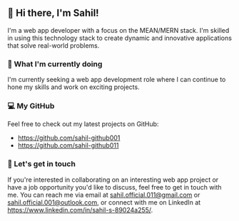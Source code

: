 ## 👋 Hi there, I'm Sahil!

I'm a web app developer with a focus on the MEAN/MERN stack. I'm skilled in using this technology stack to create dynamic and innovative applications that solve real-world problems.

### 🌱 What I'm currently doing

I'm currently seeking a web app development role where I can continue to hone my skills and work on exciting projects.

### 💻 My GitHub

Feel free to check out my latest projects on GitHub:

- https://github.com/sahil-github001
- https://github.com/sahil-github011

### 💬 Let's get in touch

If you're interested in collaborating on an interesting web app project or have a job opportunity you'd like to discuss, feel free to get in touch with me. You can reach me via email at sahil.official.011@gmail.com or sahil.official.001@outlook.com, or connect with me on LinkedIn at https://www.linkedin.com/in/sahil-s-89024a255/.

